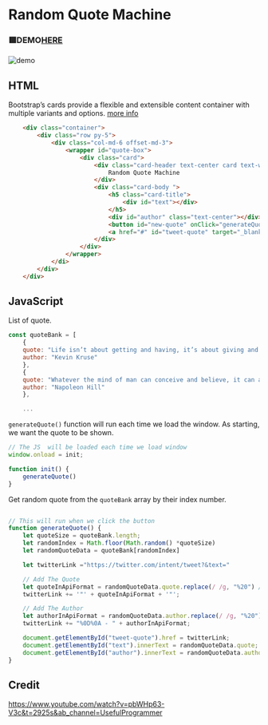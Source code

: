 # Random Quote Machine

### 🟥DEMO[HERE](https://mitzelldone.github.io/Random-Quote-Machine/index.html)
![demo](https://github.com/Mitzelldone/Random-Quote-Machine/blob/main/demo.gif)

## HTML

Bootstrap’s cards provide a flexible and extensible content container with multiple variants and options. [more info](https://getbootstrap.com/docs/5.1/components/card/)

```HTML
    <div class="container">
        <div class="row py-5">
            <div class="col-md-6 offset-md-3">
                <wrapper id="quote-box">
                    <div class="card">
                        <div class="card-header text-center card text-white bg-dark mb-3">
                            Random Quote Machine
                        </div>
                        <div class="card-body ">
                            <h5 class="card-title">
                                <div id="text"></div>
                            </h5>
                            <div id="author" class="text-center"></div>
                            <button id="new-quote" onClick="generateQuote()" class="btn btn-success ">New Quote </button>
                            <a href="#" id="tweet-quote" target="_blank" class="btn btn-primary " title="Tweet this quote!" >Tweet</a>
                        </div>
                    </div>
                </wrapper>
            </di>
        </div>
    </div>
```

## JavaScript

List of quote.

```Javascript
const quoteBank = [
    {
    quote: "Life isn’t about getting and having, it’s about giving and being.",
    author: "Kevin Kruse"
    },
    {
    quote: "Whatever the mind of man can conceive and believe, it can achieve.",
    author: "Napoleon Hill"
    },

    ...

```

`generateQuote()` function will run each time we load the window. As starting, we want the quote to be shown.

```Javascript
// The JS  will be loaded each time we load window
window.onload = init;

function init() {
    generateQuote()
}
```

Get random quote from the `quoteBank` array by their index number.

```JavaScript

// This will run when we click the button
function generateQuote() {
    let quoteSize = quoteBank.length;
    let randomIndex = Math.floor(Math.random() *quoteSize)
    let randomQuoteData = quoteBank[randomIndex]

    let twitterLink ="https://twitter.com/intent/tweet?&text="

    // Add The Quote
    let quoteInApiFormat = randomQuoteData.quote.replace(/ /g, "%20") // replace empty space with %20
    twitterLink += '"' + quoteInApiFormat + '"';

    // Add The Author
    let authorInApiFormat = randomQuoteData.author.replace(/ /g, "%20")
    twitterLink += "%0D%0A - " + authorInApiFormat;

    document.getElementById("tweet-quote").href = twitterLink;
    document.getElementById("text").innerText = randomQuoteData.quote;
    document.getElementById("author").innerText = randomQuoteData.author
}

```
## Credit
https://www.youtube.com/watch?v=pbWHp63-V3c&t=2925s&ab_channel=UsefulProgrammer
